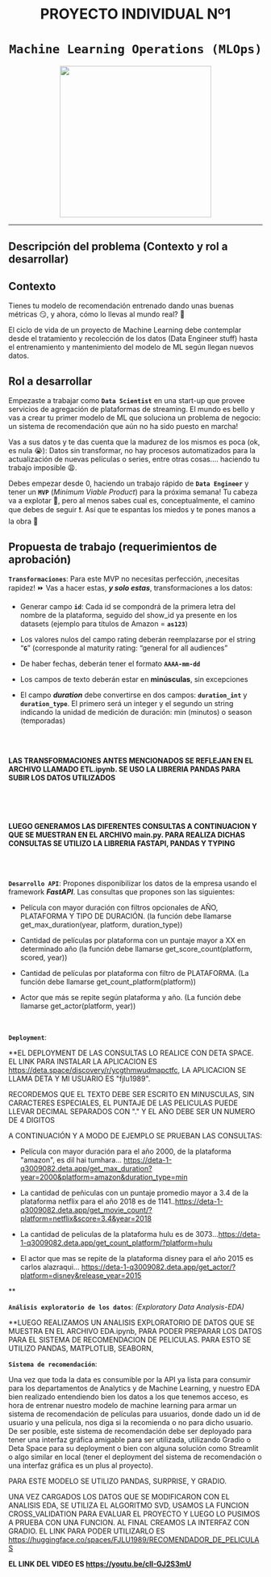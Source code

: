 
# <h1 align=center> **PROYECTO INDIVIDUAL Nº1** </h1>

# <h1 align=center>**`Machine Learning Operations (MLOps)`**</h1>

<p align="center">
<img src="https://user-images.githubusercontent.com/67664604/217914153-1eb00e25-ac08-4dfa-aaf8-53c09038f082.png"  height=300>
</p>
<hr>  

## **Descripción del problema (Contexto y rol a desarrollar)**

## Contexto

Tienes tu modelo de recomendación entrenado dando unas buenas métricas :smirk:, y ahora, cómo lo llevas al mundo real? :eyes:

El ciclo de vida de un proyecto de Machine Learning debe contemplar desde el tratamiento y recolección de los datos (Data Engineer stuff) hasta el entrenamiento y mantenimiento del modelo de ML según llegan nuevos datos.


## Rol a desarrollar

Empezaste a trabajar como **`Data Scientist`** en una start-up que provee servicios de agregación de plataformas de streaming. El mundo es bello y vas a crear tu primer modelo de ML que soluciona un problema de negocio: un sistema de recomendación que aún no ha sido puesto en marcha! 

Vas a sus datos y te das cuenta que la madurez de los mismos es poca (ok, es nula :sob:): Datos sin transformar, no hay procesos automatizados para la actualización de nuevas películas o series, entre otras cosas….  haciendo tu trabajo imposible :weary:. 

Debes empezar desde 0, haciendo un trabajo rápido de **`Data Engineer`** y tener un **`MVP`** (_Minimum Viable Product_) para la próxima semana! Tu cabeza va a explotar 🤯, pero al menos sabes cual es, conceptualmente, el camino que debes de seguir :exclamation:. Así que te espantas los miedos y te pones manos a la obra :muscle:

## **Propuesta de trabajo (requerimientos de aprobación)**

**`Transformaciones`**:  Para este MVP no necesitas perfección, ¡necesitas rapidez! ⏩ Vas a hacer estas, ***y solo estas***, transformaciones a los datos:


+ Generar campo **`id`**: Cada id se compondrá de la primera letra del nombre de la plataforma, seguido del show_id ya presente en los datasets (ejemplo para títulos de Amazon = **`as123`**)

+ Los valores nulos del campo rating deberán reemplazarse por el string “**`G`**” (corresponde al maturity rating: “general for all audiences”

+ De haber fechas, deberán tener el formato **`AAAA-mm-dd`**

+ Los campos de texto deberán estar en **minúsculas**, sin excepciones

+ El campo ***duration*** debe convertirse en dos campos: **`duration_int`** y **`duration_type`**. El primero será un integer y el segundo un string indicando la unidad de medición de duración: min (minutos) o season (temporadas)

<br/>

<br/>

**LAS TRANSFORMACIONES ANTES MENCIONADOS SE REFLEJAN EN EL ARCHIVO LLAMADO ETL.ipynb. SE USO LA LIBRERIA PANDAS PARA SUBIR LOS DATOS UTILIZADOS**

<br/>

<br/>
<br/>

**LUEGO  GENERAMOS LAS DIFERENTES CONSULTAS A CONTINUACION Y QUE SE MUESTRAN EN EL ARCHIVO main.py.
PARA REALIZA DICHAS CONSULTAS SE UTILIZO LA LIBRERIA FASTAPI, PANDAS Y TYPING**

<br/>
<br/>


**`Desarrollo API`**:   Propones disponibilizar los datos de la empresa usando el framework ***FastAPI***. Las consultas que propones son las siguientes:

+ Película con mayor duración con filtros opcionales de AÑO, PLATAFORMA Y TIPO DE DURACIÓN. (la función debe llamarse get_max_duration(year, platform, duration_type))

+ Cantidad de películas por plataforma con un puntaje mayor a XX en determinado año (la función debe llamarse get_score_count(platform, scored, year))

+ Cantidad de películas por plataforma con filtro de PLATAFORMA. (La función debe llamarse get_count_platform(platform))

+ Actor que más se repite según plataforma y año. (La función debe llamarse get_actor(platform, year))


<br/>


**`Deployment`**: 

**EL DEPLOYMENT DE LAS CONSULTAS LO REALICE CON DETA SPACE. EL LINK PARA INSTALAR LA APLICACION ES https://deta.space/discovery/r/ycgthmwudmapctfc, LA APLICACION SE LLAMA DETA Y MI USUARIO ES "fjlu1989".

RECORDEMOS QUE EL TEXTO DEBE SER ESCRITO EN MINUSCULAS, SIN CARACTERES ESPECIALES, EL PUNTAJE DE LAS PELICULAS PUEDE LLEVAR DECIMAL SEPARADOS CON "." Y EL AÑO DEBE SER UN NUMERO DE 4 DIGITOS

A CONTINUACIÓN Y A MODO DE EJEMPLO SE PRUEBAN LAS CONSULTAS:

+ Película con mayor duración para el año 2000, de la plataforma "amazon", es dil hai tumhara... https://deta-1-q3009082.deta.app/get_max_duration?year=2000&platform=amazon&duration_type=min

+ La cantidad de peñiculas con un puntaje promedio mayor a 3.4 de la plataforma netflix para el año 2018 es de 1141..https://deta-1-q3009082.deta.app/get_movie_count/?platform=netflix&score=3.4&year=2018

+ La cantidad de peliculas de la plataforma hulu es de 3073...https://deta-1-q3009082.deta.app/get_count_platform/?platform=hulu

+ El actor que mas se repite de la plataforma disney para el año 2015 es carlos alazraqui... https://deta-1-q3009082.deta.app/get_actor/?platform=disney&release_year=2015


**
<br/>

**`Análisis exploratorio de los datos`**: _(Exploratory Data Analysis-EDA)_

**LUEGO REALIZAMOS UN ANALISIS EXPLORATORIO DE DATOS QUE SE MUESTRA EN EL ARCHIVO EDA.ipynb, PARA PODER PREPARAR LOS DATOS PARA EL SISTEMA DE RECOMENDACION DE PELICULAS. PARA ESTO SE UTILIZO PANDAS, MATPLOTLIB, SEABORN, 

**`Sistema de recomendación`**: 

Una vez que toda la data es consumible por la API ya lista para consumir para los departamentos de Analytics y de Machine Learning, y nuestro EDA bien realizado entendiendo bien los datos a los que tenemos acceso, es hora de entrenar nuestro modelo de machine learning para armar un sistema de recomendación de películas para usuarios, donde dado un id de usuario y una película, nos diga si la recomienda o no para dicho usuario. De ser posible, este sistema de recomendación debe ser deployado para tener una interfaz gráfica amigable para ser utilizada, utilizando Gradio o Deta Space para su deployment o bien con alguna solución como Streamlit o algo similar en local (tener el deployment del sistema de recomendación o una interfaz gráfica es un plus al proyecto).

PARA ESTE MODELO SE UTILIZO PANDAS, SURPRISE, Y GRADIO.

UNA VEZ CARGADOS LOS DATOS QUE SE MODIFICARON CON EL ANALISIS EDA, SE UTILIZA EL ALGORITMO SVD, USAMOS LA FUNCION CROSS_VALIDATION PARA EVALUAR EL PROYECTO Y LUEGO LO PUSIMOS A PRUEBA CON UNA FUNCION. AL FINAL CREAMOS LA INTERFAZ CON GRADIO. EL LINK PARA PODER UTILIZARLO ES https://huggingface.co/spaces/FJLU1989/RECOMENDADOR_DE_PELICULAS

**EL LINK DEL VIDEO ES https://youtu.be/clI-GJ2S3mU**